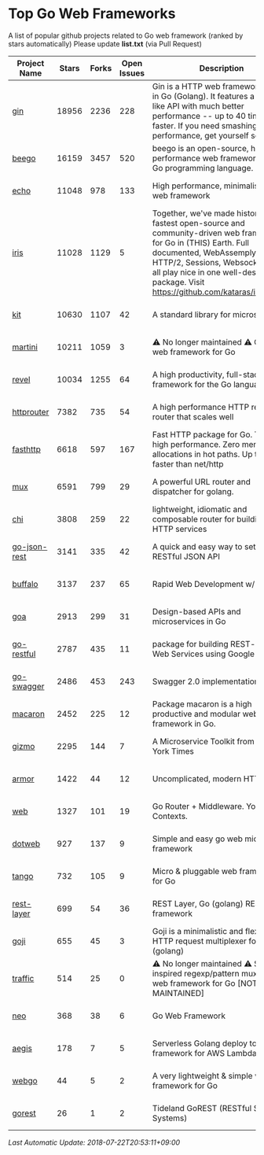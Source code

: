 # Top Go Web Frameworks
A list of popular github projects related to Go web framework (ranked by stars automatically)
Please update **list.txt** (via Pull Request)

| Project Name | Stars | Forks | Open Issues | Description | Last Commit |
| ------------ | ----- | ----- | ----------- | ----------- | ----------- |
| [gin](https://github.com/gin-gonic/gin) | 18956 | 2236 | 228 | Gin is a HTTP web framework written in Go (Golang). It features a Martini-like API with much better performance -- up to 40 times faster. If you need smashing performance, get yourself some Gin. | 2018-07-20 16:52:55 |
| [beego](https://github.com/astaxie/beego) | 16159 | 3457 | 520 | beego is an open-source, high-performance web framework for the Go programming language. | 2018-07-21 07:55:28 |
| [echo](https://github.com/labstack/echo) | 11048 | 978 | 133 | High performance, minimalist Go web framework | 2018-07-18 06:21:54 |
| [iris](https://github.com/kataras/iris) | 11028 | 1129 | 5 | Together, we've made history. The fastest open-source and community-driven web framework for Go in (THIS) Earth. Full documented, WebAssemply, HTTP/2, Sessions, Websockets, SSE all play nice in one well-designed package. Visit https://github.com/kataras/iris/#learn | 2018-07-15 13:09:03 |
| [kit](https://github.com/go-kit/kit) | 10630 | 1107 | 42 | A standard library for microservices. | 2018-07-17 16:35:41 |
| [martini](https://github.com/go-martini/martini) | 10211 | 1059 | 3 | ⚠️ No longer maintained ⚠️  Classy web framework for Go | 2017-01-21 21:58:54 |
| [revel](https://github.com/revel/revel) | 10034 | 1255 | 64 | A high productivity, full-stack web framework for the Go language. | 2018-07-12 19:43:27 |
| [httprouter](https://github.com/julienschmidt/httprouter) | 7382 | 735 | 54 | A high performance HTTP request router that scales well | 2018-07-15 16:18:54 |
| [fasthttp](https://github.com/valyala/fasthttp) | 6618 | 597 | 167 | Fast HTTP package for Go. Tuned for high performance. Zero memory allocations in hot paths. Up to 10x faster than net/http | 2017-12-07 12:09:41 |
| [mux](https://github.com/gorilla/mux) | 6591 | 799 | 29 | A powerful URL router and dispatcher for golang. | 2018-06-05 21:15:56 |
| [chi](https://github.com/go-chi/chi) | 3808 | 259 | 22 | lightweight, idiomatic and composable router for building Go HTTP services | 2018-07-10 13:45:11 |
| [go-json-rest](https://github.com/ant0ine/go-json-rest) | 3141 | 335 | 42 | A quick and easy way to setup a RESTful JSON API | 2017-09-13 04:12:08 |
| [buffalo](https://github.com/gobuffalo/buffalo) | 3137 | 237 | 65 | Rapid Web Development w/ Go | 2018-07-19 12:42:03 |
| [goa](https://github.com/goadesign/goa) | 2913 | 299 | 31 | Design-based APIs and microservices in Go | 2018-07-16 23:55:28 |
| [go-restful](https://github.com/emicklei/go-restful) | 2787 | 435 | 11 | package for building REST-style Web Services using Google Go | 2018-07-01 19:57:19 |
| [go-swagger](https://github.com/go-swagger/go-swagger) | 2486 | 453 | 243 | Swagger 2.0 implementation for go | 2018-07-20 04:08:25 |
| [macaron](https://github.com/go-macaron/macaron) | 2452 | 225 | 12 | Package macaron is a high productive and modular web framework in Go. | 2018-04-26 21:11:54 |
| [gizmo](https://github.com/NYTimes/gizmo) | 2295 | 144 | 7 | A Microservice Toolkit from The New York Times | 2018-07-02 15:49:04 |
| [armor](https://github.com/labstack/armor) | 1422 | 44 | 12 | Uncomplicated, modern HTTP server | 2018-05-06 17:24:15 |
| [web](https://github.com/gocraft/web) | 1327 | 101 | 19 | Go Router + Middleware. Your Contexts. | 2017-09-25 13:59:45 |
| [dotweb](https://github.com/devfeel/dotweb) | 927 | 137 | 9 | Simple and easy go web micro framework | 2018-07-12 03:28:23 |
| [tango](https://github.com/lunny/tango) | 732 | 105 | 9 | Micro & pluggable web framework for Go | 2018-04-12 14:57:37 |
| [rest-layer](https://github.com/rs/rest-layer) | 699 | 54 | 36 | REST Layer, Go (golang) REST API framework | 2018-06-17 09:20:14 |
| [goji](https://github.com/goji/goji) | 655 | 45 | 3 | Goji is a minimalistic and flexible HTTP request multiplexer for Go (golang) | 2016-11-14 01:26:57 |
| [traffic](https://github.com/pilu/traffic) | 514 | 25 | 0 | ⚠️ No longer maintained ⚠️  Sinatra inspired regexp/pattern mux and web framework for Go [NOT MAINTAINED] | 2015-11-26 21:31:07 |
| [neo](https://github.com/ivpusic/neo) | 368 | 38 | 6 | Go Web Framework | 2017-08-14 23:54:31 |
| [aegis](https://github.com/tmaiaroto/aegis) | 178 | 7 | 5 | Serverless Golang deploy tool and framework for AWS Lambda | 2018-07-08 06:00:55 |
| [webgo](https://github.com/bnkamalesh/webgo) | 44 | 5 | 2 | A very lightweight & simple web framework for Go | 2018-05-14 07:05:14 |
| [gorest](https://github.com/tideland/gorest) | 26 | 1 | 2 | Tideland GoREST (RESTful Server Systems) | 2017-11-10 13:00:37 |

*Last Automatic Update: 2018-07-22T20:53:11+09:00*